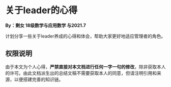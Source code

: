 # 关于leader的心得

**By：剩女 18级数学与应用数学 与2021.7**

计划分享一些关于leader养成的心得和体会，帮助大家更好地适应管理者的角色。



## 权限说明

由于本文为个人心得，**严禁直接对本文档进行任何一字一句的修改**，除非获取本人的许可。由此文档派生出的总结文稿不需要获取本人的同意，但请注明引用和来源，以便搭建完善的知识链。



